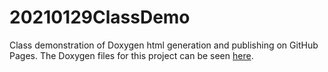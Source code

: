 # 20210129ClassDemo
Class demonstration of Doxygen html generation and publishing on GitHub Pages. The Doxygen files for this project can be seen [here](https://semcneil.github.io/20210129ClassDemo/).
